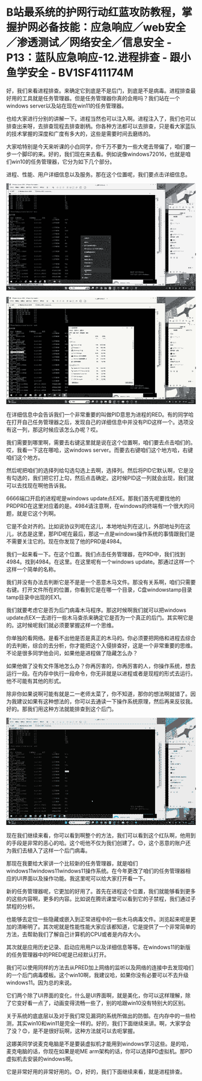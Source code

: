 # B站最系统的护网行动红蓝攻防教程，掌握护网必备技能：应急响应／web安全／渗透测试／网络安全／信息安全 - P13：蓝队应急响应-12.进程排查 - 跟小鱼学安全 - BV1SF411174M

好，我们来看进程排查。来确定它到底是不是后门，到底是不是病毒。进程排查最好用的工具就是任务管理器。但是任务管理器你真的会用吗？我们站在一个windows server以及站在现在win11的任务管理器。

也给大家进行分别的讲解一下。进程当然也可以注入啊。进程注入了，我们也可以排查出来呀，去排查现程去排查剧柄。你各种方法都可以去排查，只是看大家蓝队的技术掌握的深度和广度有多大的，这些是需要时间去磨练的。

大家哈特别是今天来听课的小白同学，你千万不要为一些大佬去带偏了，咱们要一步一个脚印的来。好的，我们现在来去看。例如说像windows72016，也就是咱们win10的任务管理器，它分为如下几个部分。

进程、性能、用户详细信息以及服务。那在这个位置呢，我们要点击详细信息。

![](img/cec3adb9c436ced3449089aee396c6d2_1.png)

![](img/cec3adb9c436ced3449089aee396c6d2_2.png)

在详细信息中会告诉我们一个非常重要的叫做PID意思为进程的RED。有的同学哈在打开自己任务管理器之后，发现自己的详细信息中并没有PID这样一个。选项没有这一列，那这时候应该怎么办呢？哎。

我们需要到哪里啊，需要去右键这里就是说在这个位置啊，咱们要去点击咱们的。哎，我看一下这在哪哈，这windows server。而要去右键咱们这个地方哈，右键咱们这个地方。

然后呢把咱们的选择列给勾选勾选上去啊，选择列。然后将PID它默认啊，它是没有勾选的，我们把它打上勾，然后点击确定。这时候PID这一列就会出现，我们就可以去找现在啊他告诉我。

6666端口开启的进程呢是windows update点EXE。那我们首先呢要找他的PRDPRD在这里对应着的是。4984请注意啊，在windows的终端有一个很大的问题，就是它这个列啊。

它是不会对齐的。比如说协议列呢在这儿，本地地址列在这儿，外部地址列在这儿，状态是这里，那PID呢在最后，那这一点是windows操作系统的事情跟我们是不需要关注它的。现在你发现了他的PRD是4984。

我们一起来看一下。在这个位置。我们点击任务管理器，在PRD中，我们找到4984。找到4984。在这里。在这里呢有一个windows update。那通过这样一个这样一个简单的名称。

我们并没有办法去判断它是不是是一个恶意木马文件。那没有关系啊，咱们只需要右键。打开文件所在的位置，你看到它是在哪一个目录，C盘windowstamp目录tamp目录中出现的EX1。

我们就要考虑它是否为后门病毒木马程序。那这时候啊我们就可以把windows update点EX一去进行一些木马查杀来确定它是否为一个真正的后门。其实啊它是的。这时候呢我们就必须要掌握这样一个思维。

你单独的看网络。是看不出他是否是真正的木马的。你必须要把网络和进程去综合的去判断，综合的去分析，你才能把这个入侵排查好，这是一个非常重要的思维。不论是很多同学他会问，如果他是进程做了隐藏怎么办？

如果他做了没有文件落地怎么办？你再厉害的，你再厉害的人，你操作系统，想去运行一段。在内存中执行一段命令，你无非就是以进程或者是现程的形式去运行。他不可能有其他的形式。

除非你如果说啊可能有就是二一老师太菜了，你不知道，那你的想法啊就错了。因为我建议如果有这种想法的，你可以去通读一下操作系统原理，然后再来反驳我。好的。那我们用这种方法就能排查到这个后门。



![](img/cec3adb9c436ced3449089aee396c6d2_4.png)

现在我们继续来看，你可以看到啊整个的方法，我们可以看到这个红队啊，他用到的手段是非常的恶心的哈。这个呃他不仅为我们创建了。😊，这个恶意的账户还为我们去植入了这样一个后门病毒。

那现在我要给大家讲一个比较新的任务管理器，就是咱们windows11windows11windows11操作系统。在今年更改了咱们的任务管理器相应的UI界面以及操作功能。我这里呢可以给大家打开看一下。

新的任务管理器呢，它更加的好用了。首先在进程这个位置，我们就能够看到更多的这些内容啊，更多的内容。比如说在腾讯课堂可以看到它的子禁程，我们通过子禁程的分析。

也能够去定位一些隐藏或嵌入到正常进程中的一些木马病毒文件。浏览起来呢是更加的清晰明了。其次呢就是性能性能大家应该都知道，它是提供了一个非常简单的方法，去帮助我们了解自己计算机的CPU或者是内存大小。

其次就是应用历史记录、启动应用用户以及详细信息等等。在windows11的新版的任务管理器中的PRED呢是已经默认打开。

我们可以使用同样的方法去从PRED加上网络的监听以及网络的连接中去发现咱们的一个后门病毒模板。这个win10啊，我建议哈，如果你没有必要可以不去升级windows11。因为总的来说。

它们两个除了UI界面的变化，什么是UI界面啊，就是美化，你可以这样理解，除了它变好看一点了，动画变得流畅一些了，别的哈跟win10没有特别大的区别。

关于系统的底底层以及对于我们常见漏洞的系统所做出的防御。在内存中的一些检测，其实win10和win11是完全一样的。好的，我们下面继续来讲。啊，大家学会了没？😊，是不是很好玩啊，这种方法就可以去呃掌握。

这娜美同学说麦克电脑是不是要装虚拟机才能用到windows学习这些。是的哈，麦克电脑的话，你现在如果是呃ME arm架构的话，你可以选择PD虚拟机。那PD虚拟机去安装的windows啊。

它是非常好用的非常好用的。😊，好的，我们下面继续来看，就是进程排查。
